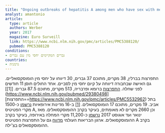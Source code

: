 ```yaml
---
title: "Ongoing outbreaks of hepatitis A among men who have sex with men (MSM), Berlin, November 2016 to January 2017 – linked to other German cities and European countries"
analyst: amantonio
article:
  type: article
  authors: Werber
  year: 2017
  magazine: Euro Surveill
  link: https://www.ncbi.nlm.nih.gov/pmc/articles/PMC5388120/
  pubmed: PMC5388120
conditions:
- גברים המקיימים יחסי מין עם גברים
countries:
- גרמניה
---
```


התפרצות בברלין, 38 מקרים, מתוכם 37 גברים, 30 דיווחו על יחסי מין הומוסקסואליים. גם האישה שבחבורה דיווחה על קיום יחסי מין לסביים. אחד החולים חוסן 11 חודשים לפני שחלה.
[התפרצות](https://www.ncbi.nlm.nih.gov/pmc/articles/PMC5695276) ברומא ופרבריה, 513 מקרים, מתוכם 87.5 גברים. [[1]](https://www.ncbi.nlm.nih.gov/pubmed/29380498]
[התפרצות==https://www.ncbi.nlm.nih.gov/pmc/articles/PMC5532962) בתל אביב. 19 מקרים, מתוכם 17 הומוסקסואלים. [[1]](https://www.ncbi.nlm.nih.gov/pubmed/22844014)
ב-16 מדינות אירופאיות [נרשמו](https://www.ncbi.nlm.nih.gov/pubmed/29381561) כ-1500 מקרי הפטיטיס A, וכן 2660 מקרים לא מאומתים, בעיקר בקרב ההומוסקסואלים.
מאז ינואר ועד אוגוסט 2017 [נרשמו](https://www.ncbi.nlm.nih.gov/pubmed/29282863) כ-11,200 מקרי המחלה באירופה, בעיקר בקרב ההומוסקסואלים.
ארגון הבריאות העולמי [מדווח](http://www.who.int/csr/don/07-june-2017-hepatitis-a/en/) גם על התפרצות הפטיטיס A בקרב ההומוסקסואלים בצ'ילה.
